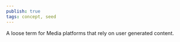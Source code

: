 ```yaml
---
publish: true
tags: concept, seed
---
```

A loose term for Media platforms that rely on user generated content.
